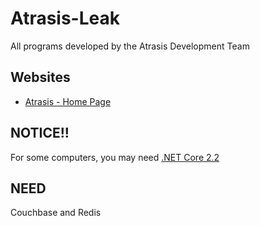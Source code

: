 # Atrasis-Leak
All programs developed by the Atrasis Development Team

## Websites

* [Atrasis - Home Page](https://atrasiscoc.net/)

## NOTICE!!
For some computers, you may need [.NET Core 2.2](https://dotnet.microsoft.com/zh-cn/download/dotnet/2.2)

## NEED
Couchbase and Redis
